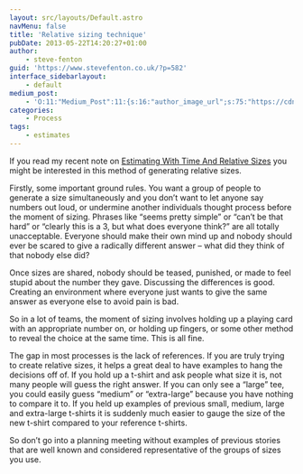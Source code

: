 ```yaml
---
layout: src/layouts/Default.astro
navMenu: false
title: 'Relative sizing technique'
pubDate: 2013-05-22T14:20:27+01:00
author:
    - steve-fenton
guid: 'https://www.stevefenton.co.uk/?p=582'
interface_sidebarlayout:
    - default
medium_post:
    - 'O:11:"Medium_Post":11:{s:16:"author_image_url";s:75:"https://cdn-images-1.medium.com/fit/c/400/400/1*eXkhfEuF41g5W_xnc_ydLA.jpeg";s:10:"author_url";s:38:"https://medium.com/@steve.fenton.co.uk";s:11:"byline_name";N;s:12:"byline_email";N;s:10:"cross_link";s:3:"yes";s:2:"id";s:12:"4adefd737b6c";s:21:"follower_notification";s:3:"yes";s:7:"license";s:19:"all-rights-reserved";s:14:"publication_id";s:2:"-1";s:6:"status";s:5:"draft";s:3:"url";s:51:"https://medium.com/@steve.fenton.co.uk/4adefd737b6c";}'
categories:
    - Process
tags:
    - estimates
---
```


If you read my recent note on [Estimating With Time And Relative Sizes](/2013/05/Estimating-With-Time-And-Relative-Sizes/) you might be interested in this method of generating relative sizes.

Firstly, some important ground rules. You want a group of people to generate a size simultaneously and you don’t want to let anyone say numbers out loud, or undermine another individuals thought process before the moment of sizing. Phrases like “seems pretty simple” or “can’t be that hard” or “clearly this is a 3, but what does everyone think?” are all totally unacceptable. Everyone should make their own mind up and nobody should ever be scared to give a radically different answer – what did they think of that nobody else did?

Once sizes are shared, nobody should be teased, punished, or made to feel stupid about the number they gave. Discussing the differences is good. Creating an environment where everyone just wants to give the same answer as everyone else to avoid pain is bad.

So in a lot of teams, the moment of sizing involves holding up a playing card with an appropriate number on, or holding up fingers, or some other method to reveal the choice at the same time. This is all fine.

The gap in most processes is the lack of references. If you are truly trying to create relative sizes, it helps a great deal to have examples to hang the decisions off of. If you hold up a t-shirt and ask people what size it is, not many people will guess the right answer. If you can only see a “large” tee, you could easily guess “medium” or “extra-large” because you have nothing to compare it to. If you held up examples of previous small, medium, large and extra-large t-shirts it is suddenly much easier to gauge the size of the new t-shirt compared to your reference t-shirts.

So don’t go into a planning meeting without examples of previous stories that are well known and considered representative of the groups of sizes you use.